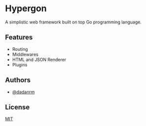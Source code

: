 # Hypergon

A simplistic web framework built on top Go programming language.


## Features

- Routing
- Middlewares
- HTML and JSON Renderer
- Plugins


## Authors

- [@dadanrm](https://www.github.com/dadanrm)


## License

[MIT](https://choosealicense.com/licenses/mit/)

